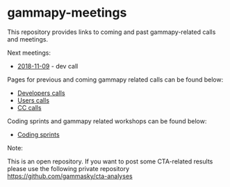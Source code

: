 # gammapy-meetings

This repository provides links to coming and past gammapy-related calls and meetings.

Next meetings:
* [2018-11-09](dev_meetings/2018/2018-11-09/README.md) - dev call

Pages for previous and coming gammapy related calls can be found below:

* [Developers calls](dev_meetings/README.md)
* [Users calls](users_meetings/README.md)
* [CC calls](CC_meetings/README.md)

Coding sprints and gammapy related workshops can be found below:
* [Coding sprints](coding_sprints/README.md)


Note:

This is an open repository. If you want to post some CTA-related results please use the following private repository
https://github.com/gammasky/cta-analyses
